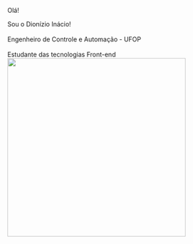 Olá!<br>

Sou o Dionízio Inácio!<br>
<br>
Engenheiro de Controle e Automação - UFOP<br> 
<br>
Estudante das tecnologias Front-end <img src="https://alonza.com.br/wp-content/uploads/2021/07/linguagens-front-end.png" width=400px/><br> 
<br>








